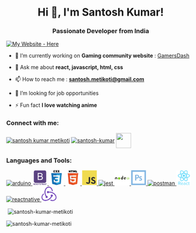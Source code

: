 
<!--
**santosh-kumar-metikoti/santosh-kumar-metikoti** is a ✨ _special_ ✨ repository because its `README.md` (this file) appears on your GitHub profile.

Here are some ideas to get you started:

- 🔭 I’m currently working on ...
- 🌱 I’m currently learning ...
- 👯 I’m looking to collaborate on ...
- 🤔 I’m looking for help with ...
- 💬 Ask me about ...
- 📫 How to reach me: ...
- 😄 Pronouns: ...
- ⚡ Fun fact: ...
-->
<h1 align="center">Hi 👋, I'm Santosh Kumar!</h1>
<h3 align="center">Passionate Developer from India</h3>

[![My Website - Here](https://img.shields.io/badge/My_Website-Here-E11941?style=for-the-badge)](https://santoshkumar.netlify.app/)
- 🔭 I’m currently working on **Gaming community website** : <a href="https://gamers-dash.netlify.app/" target="blank">GamersDash</a>

- 💬 Ask me about **react, javascript, html, css**

- 📫 How to reach me : **santosh.metikoti@gmail.com**

- 👯 I’m looking for job opportunities

- ⚡ Fun fact **I love watching anime**



<h3 align="left">Connect with me:</h3>
<p align="left">
<a href="https://linkedin.com/in/santosh-kumar-metikoti" target="blank"><img align="center" src="https://cdn2.iconfinder.com/data/icons/social-media-2285/512/1_Linkedin_unofficial_colored_svg-512.png" alt="santosh kumar metikoti" height="40" width="40" /></a>
<a href="https://stackoverflow.com/users/14996252/santosh-kumar" target="blank"><img align="center" src="https://cdn4.iconfinder.com/data/icons/socialcones/508/StackOverflow-512.png" alt="santosh-kumar" height="40" width="40" /></a>
<a href="https://www.instagram.com/santosh_metikoti/" target="blank"><img align="center" src="https://cdn2.iconfinder.com/data/icons/social-media-2285/512/1_Instagram_colored_svg_1-512.png" height="40" width="40" /></a>
</p>

<h3 align="left">Languages and Tools:</h3>
<p align="left"> <a href="https://www.arduino.cc/" target="_blank"> <img src="https://cdn.worldvectorlogo.com/logos/arduino-1.svg" alt="arduino" width="40" height="40"/> </a> <a href="https://getbootstrap.com" target="_blank"> <img src="https://raw.githubusercontent.com/devicons/devicon/master/icons/bootstrap/bootstrap-plain-wordmark.svg" alt="bootstrap" width="40" height="40"/> </a> <a href="https://www.w3schools.com/css/" target="_blank"> <img src="https://raw.githubusercontent.com/devicons/devicon/master/icons/css3/css3-original-wordmark.svg" alt="css3" width="40" height="40"/> </a> <a href="https://www.w3.org/html/" target="_blank"> <img src="https://raw.githubusercontent.com/devicons/devicon/master/icons/html5/html5-original-wordmark.svg" alt="html5" width="40" height="40"/> </a> <a href="https://developer.mozilla.org/en-US/docs/Web/JavaScript" target="_blank"> <img src="https://raw.githubusercontent.com/devicons/devicon/master/icons/javascript/javascript-original.svg" alt="javascript" width="40" height="40"/> </a> <a href="https://jestjs.io" target="_blank"> <img src="https://www.vectorlogo.zone/logos/jestjsio/jestjsio-icon.svg" alt="jest" width="40" height="40"/> </a> <a href="https://nodejs.org" target="_blank"> <img src="https://raw.githubusercontent.com/devicons/devicon/master/icons/nodejs/nodejs-original-wordmark.svg" alt="nodejs" width="40" height="40"/> </a> <a href="https://www.photoshop.com/en" target="_blank"> <img src="https://raw.githubusercontent.com/devicons/devicon/master/icons/photoshop/photoshop-line.svg" alt="photoshop" width="40" height="40"/> </a> <a href="https://postman.com" target="_blank"> <img src="https://www.vectorlogo.zone/logos/getpostman/getpostman-icon.svg" alt="postman" width="40" height="40"/> </a> <a href="https://reactjs.org/" target="_blank"> <img src="https://raw.githubusercontent.com/devicons/devicon/master/icons/react/react-original-wordmark.svg" alt="react" width="40" height="40"/> </a> <a href="https://reactnative.dev/" target="_blank"> <img src="https://reactnative.dev/img/header_logo.svg" alt="reactnative" width="40" height="40"/> </a> <a href="https://redux.js.org" target="_blank"> <img src="https://raw.githubusercontent.com/devicons/devicon/master/icons/redux/redux-original.svg" alt="redux" width="40" height="40"/> </a> </p>

<p>&nbsp;<img align="center" src="https://github-readme-stats.vercel.app/api?username=santosh-kumar-metikoti&show_icons=true&locale=en" alt="santosh-kumar-metikoti" /></p>

<p><img align="center" src="https://github-readme-streak-stats.herokuapp.com/?user=santosh-kumar-metikoti&" alt="santosh-kumar-metikoti" /></p>
